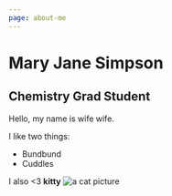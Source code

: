 ```yaml
---
page: about-me
---
```


# Mary Jane Simpson
## Chemistry Grad Student
Hello, my name is wife wife.

I like two things:

- Bundbund
- Cuddles

I also <3 **kitty**
 ![a cat picture](http://placekitten.com/200/200) 
